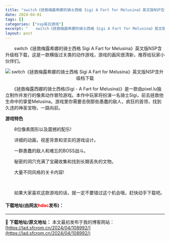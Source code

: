```yaml
---
title: "switch《拯救梅露希娜的骑士西格 Sigi A Fart for Melusina》英文版NSP含升级档下载"
date: 2024-04-01
tags: []
categories: ["nsp英日游戏"]
excerpt: "　　switch《拯救梅露希娜的骑士西格 Sigi A Fart for Melusina》英文版NSP含升级档下载，这是一款横版过关类的动作游戏，游戏的画风很清新，推荐给玩家小伙伴们。 　　《拯救梅露西娜的骑士西格(Sigi - A Fart for Melusina)》是一款由pixel.lu独&hellip;"
layout: post
---
```


 <p>　　switch《拯救梅露希娜的骑士西格 Sigi A Fart for Melusina》英文版NSP含升级档下载，这是一款横版过关类的动作游戏，游戏的画风很清新，推荐给玩家小伙伴们。</p> <p align="center"><img align="" border="0" src="https://lad.sfcrom.cn/wp-content/uploads/2024/04/20240401_660a36a3ba11d.webp" alt="switch《拯救梅露希娜的骑士西格 Sigi A Fart for Melusina》英文版NSP含升级档下载" /></p> <p>　　《拯救梅露西娜的骑士西格(Sigi - A Fart for Melusina)》是一款由pixel.lu独立制作并发行的像素动作冒险游戏。本作中玩家将扮演一名骑士Sigi，前去拯救他生命中的挚爱Melusina。游戏里你需要击倒那些愚蠢的敌人，疯狂的首领，找到久违的神圣宝物，一路向前。</p> <p><strong>游戏特色</strong></p> <p>　　8位像素图形以及震撼的配乐!</p> <p>　　详细的动画，视差背景和坚实的游戏设计。</p> <p>　　一群愚蠢的敌人和难忘的BOSS战斗。</p> <p>　　秘密的洞穴充满了宝藏收集和找到长期丢失的文物。</p> <p>　　大量不同风格的关卡内容!</p> <p>&nbsp;</p> <p>　　如果大家喜欢这款游戏的话，就一定不要错过这个机会哦，赶快动手下载吧。</p> <p><h4>下载地址(由网友<font color="red">hdac</font>发布)：</h4></p> 

---
📖 **下载地址/原文地址：** 本文最初发布于我的博客网站：[https://lad.sfcrom.cn/2024/04/108992/](https://lad.sfcrom.cn/2024/04/108992/)
